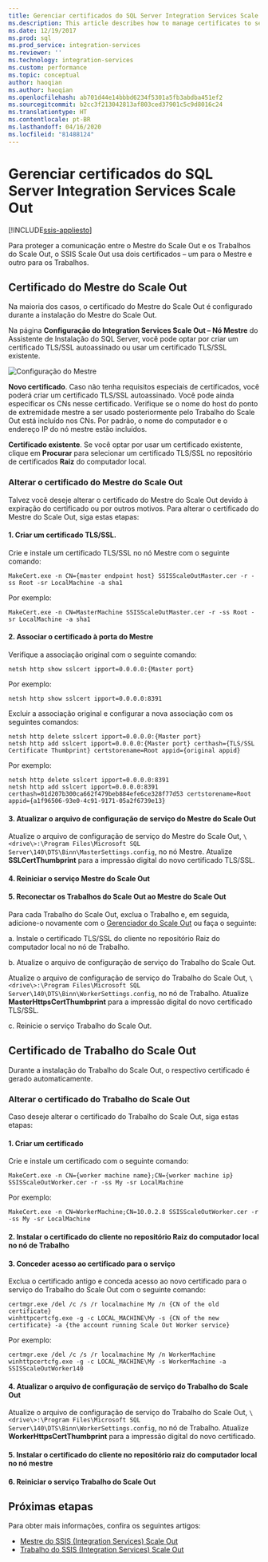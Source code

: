 ```yaml
---
title: Gerenciar certificados do SQL Server Integration Services Scale Out | Microsoft Docs
ms.description: This article describes how to manage certificates to secure communications between SSIS Scale Out Master and Scale Out Workers.
ms.date: 12/19/2017
ms.prod: sql
ms.prod_service: integration-services
ms.reviewer: ''
ms.technology: integration-services
ms.custom: performance
ms.topic: conceptual
author: haoqian
ms.author: haoqian
ms.openlocfilehash: ab701d44e14bbbd6234f5301a5fb3abdba451ef2
ms.sourcegitcommit: b2cc3f213042813af803ced37901c5c9d8016c24
ms.translationtype: HT
ms.contentlocale: pt-BR
ms.lasthandoff: 04/16/2020
ms.locfileid: "81488124"
---
```

# <a name="manage-certificates-for-sql-server-integration-services-scale-out"></a>Gerenciar certificados do SQL Server Integration Services Scale Out

[!INCLUDE[ssis-appliesto](../../includes/ssis-appliesto-ssvrpluslinux-asdb-asdw-xxx.md)]



Para proteger a comunicação entre o Mestre do Scale Out e os Trabalhos do Scale Out, o SSIS Scale Out usa dois certificados – um para o Mestre e outro para os Trabalhos. 

## <a name="scale-out-master-certificate"></a>Certificado do Mestre do Scale Out

Na maioria dos casos, o certificado do Mestre do Scale Out é configurado durante a instalação do Mestre do Scale Out.

Na página **Configuração do Integration Services Scale Out – Nó Mestre** do Assistente de Instalação do SQL Server, você pode optar por criar um certificado TLS/SSL autoassinado ou usar um certificado TLS/SSL existente.

![Configuração do Mestre](media/master-config.PNG)

**Novo certificado**. Caso não tenha requisitos especiais de certificados, você poderá criar um certificado TLS/SSL autoassinado. Você pode ainda especificar os CNs nesse certificado. Verifique se o nome do host do ponto de extremidade mestre a ser usado posteriormente pelo Trabalho do Scale Out está incluído nos CNs. Por padrão, o nome do computador e o endereço IP do nó mestre estão incluídos. 

**Certificado existente**. Se você optar por usar um certificado existente, clique em **Procurar** para selecionar um certificado TLS/SSL no repositório de certificados **Raiz** do computador local.

### <a name="change-the-scale-out-master-certificate"></a>Alterar o certificado do Mestre do Scale Out

Talvez você deseje alterar o certificado do Mestre do Scale Out devido à expiração do certificado ou por outros motivos. Para alterar o certificado do Mestre do Scale Out, siga estas etapas:

#### <a name="1-create-a-tlsssl-certificate"></a>1. Criar um certificado TLS/SSL.
Crie e instale um certificado TLS/SSL no nó Mestre com o seguinte comando:

```dos
MakeCert.exe -n CN={master endpoint host} SSISScaleOutMaster.cer -r -ss Root -sr LocalMachine -a sha1
```
Por exemplo:

```dos
MakeCert.exe -n CN=MasterMachine SSISScaleOutMaster.cer -r -ss Root -sr LocalMachine -a sha1
```

#### <a name="2-bind-the-certificate-to-the-master-port"></a>2. Associar o certificado à porta do Mestre
Verifique a associação original com o seguinte comando:

```dos
netsh http show sslcert ipport=0.0.0.0:{Master port}
```

Por exemplo:

```dos
netsh http show sslcert ipport=0.0.0.0:8391
```

Excluir a associação original e configurar a nova associação com os seguintes comandos:

```dos
netsh http delete sslcert ipport=0.0.0.0:{Master port}
netsh http add sslcert ipport=0.0.0.0:{Master port} certhash={TLS/SSL Certificate Thumbprint} certstorename=Root appid={original appid}
```

Por exemplo:

```dos
netsh http delete sslcert ipport=0.0.0.0:8391
netsh http add sslcert ipport=0.0.0.0:8391 certhash=01d207b300ca662f479beb884efe6ce328f77d53 certstorename=Root appid={a1f96506-93e0-4c91-9171-05a2f6739e13}
```

#### <a name="3-update-the-scale-out-master-service-configuration-file"></a>3. Atualizar o arquivo de configuração de serviço do Mestre do Scale Out
Atualize o arquivo de configuração de serviço do Mestre do Scale Out, `\<drive\>:\Program Files\Microsoft SQL Server\140\DTS\Binn\MasterSettings.config`, no nó Mestre. Atualize **SSLCertThumbprint** para a impressão digital do novo certificado TLS/SSL.

#### <a name="4-restart-the-scale-out-master-service"></a>4. Reiniciar o serviço Mestre do Scale Out

#### <a name="5-reconnect-scale-out-workers-to-scale-out-master"></a>5. Reconectar os Trabalhos do Scale Out ao Mestre do Scale Out
Para cada Trabalho do Scale Out, exclua o Trabalho e, em seguida, adicione-o novamente com o [Gerenciador do Scale Out](integration-services-ssis-scale-out-manager.md) ou faça o seguinte:

a.  Instale o certificado TLS/SSL do cliente no repositório Raiz do computador local no nó de Trabalho.

b.  Atualize o arquivo de configuração de serviço do Trabalho do Scale Out.

Atualize o arquivo de configuração de serviço do Trabalho do Scale Out, `\<drive\>:\Program Files\Microsoft SQL Server\140\DTS\Binn\WorkerSettings.config`, no nó de Trabalho. Atualize **MasterHttpsCertThumbprint** para a impressão digital do novo certificado TLS/SSL.

c.  Reinicie o serviço Trabalho do Scale Out.

## <a name="scale-out-worker-certificate"></a>Certificado de Trabalho do Scale Out

Durante a instalação do Trabalho do Scale Out, o respectivo certificado é gerado automaticamente. 

### <a name="change-the-scale-out-worker-certificate"></a>Alterar o certificado do Trabalho do Scale Out

Caso deseje alterar o certificado do Trabalho do Scale Out, siga estas etapas:

#### <a name="1-create-a-certificate"></a>1. Criar um certificado
Crie e instale um certificado com o seguinte comando:

```dos
MakeCert.exe -n CN={worker machine name};CN={worker machine ip} SSISScaleOutWorker.cer -r -ss My -sr LocalMachine
```

Por exemplo:

```dos
MakeCert.exe -n CN=WorkerMachine;CN=10.0.2.8 SSISScaleOutWorker.cer -r -ss My -sr LocalMachine
```

#### <a name="2-install-the-client-certificate-to-the-root-store-of-the-local-computer-on-the-worker-node"></a>2. Instalar o certificado do cliente no repositório Raiz do computador local no nó de Trabalho

#### <a name="3-grant-service-access-to-the-certificate"></a>3. Conceder acesso ao certificado para o serviço
Exclua o certificado antigo e conceda acesso ao novo certificado para o serviço do Trabalho do Scale Out com o seguinte comando:

```dos
certmgr.exe /del /c /s /r localmachine My /n {CN of the old certificate}
winhttpcertcfg.exe -g -c LOCAL_MACHINE\My -s {CN of the new certificate} -a {the account running Scale Out Worker service}
```

Por exemplo:

```dos
certmgr.exe /del /c /s /r localmachine My /n WorkerMachine
winhttpcertcfg.exe -g -c LOCAL_MACHINE\My -s WorkerMachine -a SSISScaleOutWorker140
```

#### <a name="4-update-the-scale-out-worker-service-configuration-file"></a>4. Atualizar o arquivo de configuração de serviço do Trabalho do Scale Out
Atualize o arquivo de configuração de serviço do Trabalho do Scale Out, `\<drive\>:\Program Files\Microsoft SQL Server\140\DTS\Binn\WorkerSettings.config`, no nó de Trabalho. Atualize **WorkerHttpsCertThumbprint** para a impressão digital do novo certificado.

#### <a name="5-install-the-client-certificate-to-the-root-store-of-the-local-computer-on-the-master-node"></a>5. Instalar o certificado do cliente no repositório raiz do computador local no nó mestre

#### <a name="6-restart-the-scale-out-worker-service"></a>6. Reiniciar o serviço Trabalho do Scale Out

## <a name="next-steps"></a>Próximas etapas
Para obter mais informações, confira os seguintes artigos:
-   [Mestre do SSIS (Integration Services) Scale Out](integration-services-ssis-scale-out-master.md)
-   [Trabalho do SSIS (Integration Services) Scale Out](integration-services-ssis-scale-out-worker.md)
